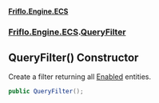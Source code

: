 #### [Friflo.Engine.ECS](index.md 'index')
### [Friflo.Engine.ECS](Friflo.Engine.ECS.md 'Friflo.Engine.ECS').[QueryFilter](QueryFilter.md 'Friflo.Engine.ECS.QueryFilter')

## QueryFilter() Constructor

Create a filter returning all [Enabled](Entity.Enabled.md 'Friflo.Engine.ECS.Entity.Enabled') entities.

```csharp
public QueryFilter();
```